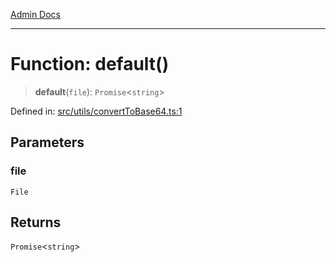[Admin Docs](/)

***

# Function: default()

> **default**(`file`): `Promise`\<`string`\>

Defined in: [src/utils/convertToBase64.ts:1](https://github.com/hustlernik/talawa-admin/blob/fe326ed17e0fa5ad916ff9f383f63b5d38aedc7b/src/utils/convertToBase64.ts#L1)

## Parameters

### file

`File`

## Returns

`Promise`\<`string`\>
